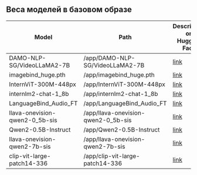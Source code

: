 ## Веса моделей в базовом образе
  
| Model | Path | Description on Hugging Face |  
|--|--|--|  
| DAMO-NLP-SG/VideoLLaMA2-7B | /app/DAMO-NLP-SG/VideoLLaMA2-7B | [link](https://huggingface.co/DAMO-NLP-SG/VideoLLaMA2-7B) |  
| imagebind_huge.pth | /app/imagebind_huge.pth | [link](https://huggingface.co/nielsr/imagebind-huge) |  
| InternViT-300M-448px | /app/InternViT-300M-448px | [link](https://huggingface.co/OpenGVLab/InternViT-300M-448px) |  
| internlm2-chat-1_8b | /app/internlm2-chat-1_8b | [link](https://huggingface.co/internlm/internlm2_5-1_8b-chat) |  
| LanguageBind_Audio_FT | /app/LanguageBind_Audio_FT |  [link](https://huggingface.co/LanguageBind/LanguageBind_Audio_FT)|  
| llava-onevision-qwen2-0_5b-sis | /app/llava-onevision-qwen2-0_5b-sis | [link](https://huggingface.co/lmms-lab/llava-onevision-qwen2-0.5b-si) |  
| Qwen2-0.5B-Instruct  | /app/Qwen2-0.5B-Instruct | [link](https://huggingface.co/Qwen/Qwen2-0.5B-Instruct) |  
| llava-onevision-qwen2-7b-sis | /app/llava-onevision-qwen2-7b-sis | [link](https://huggingface.co/lmms-lab/llava-onevision-qwen2-7b-si) |  
| clip-vit-large-patch14-336 | /app/clip-vit-large-patch14-336 | [link](https://huggingface.co/openai/clip-vit-large-patch14-336) |
